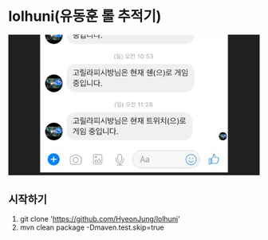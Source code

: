 # lolhuni(유동훈 롤 추적기)


![](./assets/example.PNG)

## 시작하기

1. git clone 'https://github.com/HyeonJung/lolhuni'
2. mvn clean package -Dmaven.test.skip=true
